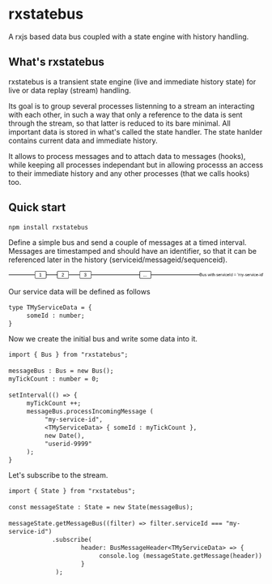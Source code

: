 # rxstatebus
A rxjs based data bus coupled with a state engine with history handling.

## What's rxstatebus 
rxstatebus is a transient state engine (live and immediate history state) for live or data replay (stream) handling. 

Its goal is to group several processes listenning to a stream an interacting with each other, in such a way that only a reference to the data is sent through the stream, so that latter is reduced to its bare minimal. All important data is stored in what's called the state handler. The state hanlder contains current data and immediate history.

It allows to process messages and to attach data to messages (hooks), while keeping all processes independant but in allowing processs an access to their immediate history and any other processes (that we calls hooks) too.

## Quick start

```
npm install rxstatebus
```

Define a simple bus and send a couple of messages at a timed interval. Messages are timestamped and should have an identifier, so that it can be referenced later in the history (serviceid/messageid/sequenceid).  

![Alt text](img/rxstatebus-main.png?raw=true "Simplest bus")

Our service data will be defined as follows

```
type TMyServiceData = {
     someId : number;
}
```

Now we create the initial bus and write some data into it.

```
import { Bus } from "rxstatebus";

messageBus : Bus = new Bus();
myTickCount : number = 0;

setInterval(() => { 
     myTickCount ++;
     messageBus.processIncomingMessage (
          "my-service-id", 
          <TMyServiceData> { someId : myTickCount }, 
          new Date(), 
          "userid-9999"
     ); 
}
```

Let's subscribe to the stream.

```
import { State } from "rxstatebus";

const messageState : State = new State(messageBus);

messageState.getMessageBus((filter) => filter.serviceId === "my-service-id")
            .subscribe(
                    header: BusMessageHeader<TMyServiceData> => {
                         console.log (messageState.getMessage(header))
                    }
             );
```



